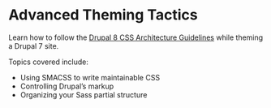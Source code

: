Advanced Theming Tactics
========================

Learn how to follow the [Drupal 8 CSS Architecture Guidelines](https://www.drupal.org/node/1887918) while theming a Drupal 7 site.

Topics covered include:
* Using SMACSS to write maintainable CSS
* Controlling Drupal’s markup
* Organizing your Sass partial structure

